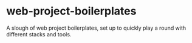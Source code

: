 # web-project-boilerplates
A slough of web project boilerplates, set up to quickly play a round with different stacks and tools.
